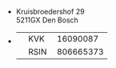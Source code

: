 - <i class="icon ion-ios-pin location-icon"></i> Kruisbroedershof 29  
5211GX Den Bosch

- <table>
	<tr>
		<td rowspan="2" class="kvk-icon">
			<i class="icon ion-ios-business"></i>
		</td>
		<td>KVK&nbsp;</td>
		<td>16090087</td>
	</tr>
	<tr>
	<td>RSIN&nbsp;</td>
	<td>806665373</td>
	</tr>
  </table>
